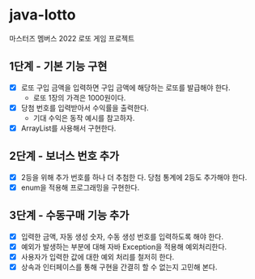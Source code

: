 # java-lotto

마스터즈 멤버스 2022 로또 게임 프로젝트

## 1단계 - 기본 기능 구현

- [x] 로또 구입 금액을 입력하면 구입 금액에 해당하는 로또를 발급해야 한다.
  - 로또 1장의 가격은 1000원이다.
- [x] 당첨 번호를 입력받아서 수익률을 출력한다.
  - 기대 수익은 동작 예시를 참고하자.
- [x] ArrayList를 사용해서 구현한다.

## 2단계 - 보너스 번호 추가

- [x] 2등을 위해 추가 번호를 하나 더 추첨한 다. 당첨 통계에 2등도 추가해야 한다.
- [x] enum을 적용해 프로그래밍을 구현한다.

## 3단계 - 수동구매 기능 추가

- [x] 입력한 금액, 자동 생성 숫자, 수동 생성 번호를 입력하도록 해야 한다.
- [x] 예외가 발생하는 부분에 대해 자바 Exception을 적용해 예외처리한다.
- [x] 사용자가 입력한 값에 대한 예외 처리를 철저히 한다.
- [x] 상속과 인터페이스를 통해 구현을 간결히 할 수 없는지 고민해 본다.